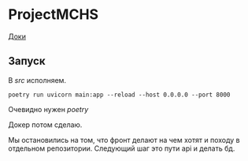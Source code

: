 # ProjectMCHS

[Доки](https://drive.google.com/drive/folders/1O8I7lcUWHXA4Z6xpvW2Tnp-mM9MzI16N)

## Запуск

В *src* исполняем.

```shell
poetry run uvicorn main:app --reload --host 0.0.0.0 --port 8000
```

Очевидно нужен *poetry*

Докер потом сделаю.

Мы остановились на том, что фронт делают на чем хотят и походу в отдельном репозитории.
Следующий шаг это пути api и делать бд.
